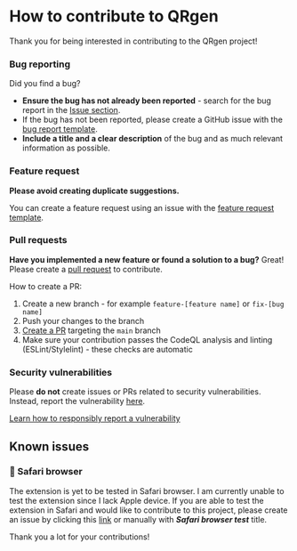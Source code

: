 # How to contribute to QRgen
Thank you for being interested in contributing to the QRgen project!

### Bug reporting
Did you find a bug?
- **Ensure the bug has not already been reported** - search for the bug report in the [Issue section](https://www.github.com/Stepan02/qrgen/issues).
- If the bug has not been reported, please create a GitHub issue with the [bug report template](https://github.com/Stepan02/qrgen/issues/new?template=bug-report.md).
- **Include a title and a clear description** of the bug and as much relevant information as possible.

### Feature request
**Please avoid creating duplicate suggestions.**

You can create a feature request using an issue with the [feature request template](https://github.com/Stepan02/qrgen/issues/new?template=feature-suggestion.md).

### Pull requests
**Have you implemented a new feature or found a solution to a bug?** Great! Please create a [pull request](https://github.com/Stepan02/qrgen/pulls) to contribute.

How to create a PR:
1. Create a new branch - for example `feature-[feature name]` or `fix-[bug name]`
2. Push your changes to the branch
4. [Create a PR](https://github.com/Stepan02/qrgen/pulls) targeting the `main` branch
5. Make sure your contribution passes the CodeQL analysis and linting (ESLint/Stylelint) - these checks are automatic

### Security vulnerabilities
Please **do not** create issues or PRs related to security vulnerabilities. Instead, report the vulnerability [here](https://github.com/Stepan02/qrgen/security/advisories).

[Learn how to responsibly report a vulnerability](https://cheatsheetseries.owasp.org/cheatsheets/Vulnerability_Disclosure_Cheat_Sheet.html)

## Known issues
### 🍎 Safari browser
The extension is yet to be tested in Safari browser. I am currently unable to test the extension since I lack Apple device.
If you are able to test the extension in Safari and would like to contribute to this project, please create an issue by clicking this [link](https://github.com/stepan02/qrgen/issues/new?title=Safari+browser+test) or manually with ***Safari browser test*** title.

Thank you a lot for your contributions!

